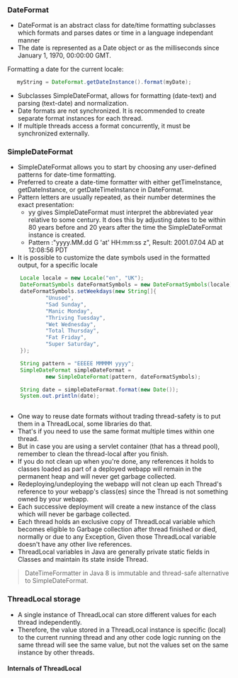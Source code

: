 ### DateFormat 
- DateFormat is an abstract class for date/time formatting subclasses which formats and parses dates or time in a 
language independant manner
- The date is represented as a Date object or as the milliseconds since January 1, 1970, 00:00:00 GMT. 

Formatting a date for the current locale:

```java
   myString = DateFormat.getDateInstance().format(myDate);
```
- Subclasses SimpleDateFormat, allows for formatting (date\-text) and parsing (text\-date) and normalization.
- Date formats are not synchronized. It is recommended to create separate format instances for each thread. 
- If multiple threads access a format concurrently, it must be synchronized externally.

### SimpleDateFormat
- SimpleDateFormat allows you to start by choosing any user-defined patterns for date-time formatting. 
- Preferred to create a date-time formatter with either getTimeInstance, getDateInstance, or getDateTimeInstance in DateFormat.
- Pattern letters are usually repeated, as their number determines the exact presentation: 
    - yy gives SimpleDateFormat must interpret the abbreviated year relative to some century. 
     It does this by adjusting dates to be within 80 years before and 20 years after the time the SimpleDateFormat instance is created.
    - Pattern :"yyyy.MM.dd G 'at' HH:mm:ss z", Result: 2001.07.04 AD at 12:08:56 PDT
- It is possible to customize the date symbols used in the formatted output, for a specific locale

```java
    Locale locale = new Locale("en", "UK");
    DateFormatSymbols dateFormatSymbols = new DateFormatSymbols(locale);
    dateFormatSymbols.setWeekdays(new String[]{
            "Unused",
            "Sad Sunday",
            "Manic Monday",
            "Thriving Tuesday",
            "Wet Wednesday",
            "Total Thursday",
            "Fat Friday",
            "Super Saturday",
    });

    String pattern = "EEEEE MMMMM yyyy";
    SimpleDateFormat simpleDateFormat =
            new SimpleDateFormat(pattern, dateFormatSymbols);

    String date = simpleDateFormat.format(new Date());
    System.out.println(date);
    
```
- One way to reuse date formats without trading thread-safety is to put them in a ThreadLocal, some libraries do that. 
- That's if you need to use the same format multiple times within one thread. 
- But in case you are using a servlet container (that has a thread pool), remember to clean the thread-local after you finish.
- If you do not clean up when you're done, any references it holds to classes loaded as part of a deployed webapp will remain in the permanent heap and will never get garbage collected. 
- Redeploying/undeploying the webapp will not clean up each Thread's reference to your webapp's class(es) since the Thread is not something owned by your webapp. 
- Each successive deployment will create a new instance of the class which will never be garbage collected.
- Each thread holds an exclusive copy of ThreadLocal variable which becomes eligible to Garbage collection after thread finished or died, 
  normally or due to any Exception, Given those ThreadLocal variable doesn't have any other live references.
- ThreadLocal variables in Java are generally private static fields in Classes and maintain its state inside Thread.

> DateTimeFormatter in Java 8 is immutable and thread-safe alternative to SimpleDateFormat.

### ThreadLocal storage
- A single instance of ThreadLocal can store different values for each thread independently. 
- Therefore, the value stored in a ThreadLocal instance is specific (local) to the current running thread and any other code logic running on the same thread will see the same value, but not the values set on the same instance by other threads.
#### Internals of ThreadLocal


